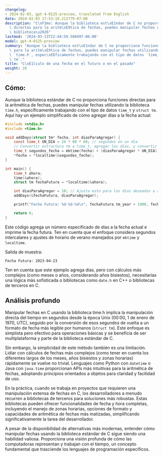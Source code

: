 ```yaml
---
changelog:
- 2024-02-03, gpt-4-0125-preview, translated from English
date: 2024-02-03 17:53:19.212779-07:00
description: "C\xF3mo: Aunque la biblioteca est\xE1ndar de C no proporciona funciones\
  \ directas para la aritm\xE9tica de fechas, puedes manipular fechas utilizando la\
  \ biblioteca\u2026"
lastmod: '2024-03-13T22:44:59.560497-06:00'
model: gpt-4-0125-preview
summary: "Aunque la biblioteca est\xE1ndar de C no proporciona funciones directas\
  \ para la aritm\xE9tica de fechas, puedes manipular fechas utilizando la biblioteca\
  \ `time.h`, espec\xEDficamente trabajando con el tipo de datos `time_t` y `struct\
  \ tm`."
title: "C\xE1lculo de una fecha en el futuro o en el pasado"
weight: 26
---
```


## Cómo:
Aunque la biblioteca estándar de C no proporciona funciones directas para la aritmética de fechas, puedes manipular fechas utilizando la biblioteca `time.h`, específicamente trabajando con el tipo de datos `time_t` y `struct tm`. Aquí hay un ejemplo simplificado de cómo agregar días a la fecha actual:

```c
#include <stdio.h>
#include <time.h>

void addDays(struct tm* fecha, int diasParaAgregar) {
    const time_t UN_DIA = 24 * 60 * 60; // segundos en un día
    // Convertir estructura tm a time_t, agregar los días, y convertir de vuelta
    time_t segundos_fecha = mktime(fecha) + (diasParaAgregar * UN_DIA);
    *fecha = *localtime(&segundos_fecha);
}

int main() {
    time_t ahora;
    time(&ahora);
    struct tm fechaFutura = *localtime(&ahora);

    int diasParaAgregar = 10; // Ajusta esto para los días deseados a agregar
    addDays(&fechaFutura, diasParaAgregar);

    printf("Fecha Futura: %d-%d-%d\n", fechaFutura.tm_year + 1900, fechaFutura.tm_mon + 1, fechaFutura.tm_mday);

    return 0;
}
```

Este código agrega un número especificado de días a la fecha actual e imprime la fecha futura. Ten en cuenta que el enfoque considera segundos intercalares y ajustes de horario de verano manejados por `mktime` y `localtime`.

Salida de muestra:

```
Fecha Futura: 2023-04-23
```

Ten en cuenta que este ejemplo agrega días, pero con cálculos más complejos (como meses o años, considerando años bisiestos), necesitarías una lógica más sofisticada o bibliotecas como `date.h` en C++ o bibliotecas de terceros en C.

## Análisis profundo
Manipular fechas en C usando la biblioteca time.h implica la manipulación directa del tiempo en segundos desde la época Unix (00:00, 1 de enero de 1970, UTC), seguido por la conversión de esos segundos de vuelta a un formato de fecha más legible por humanos (`struct tm`). Este enfoque es simplista pero efectivo para operaciones básicas y se beneficia de ser multiplataforma y parte de la biblioteca estándar de C.

Sin embargo, la simplicidad de este método también es una limitación. Lidiar con cálculos de fechas más complejos (como tener en cuenta los diferentes largos de los meses, años bisiestos y zonas horarias) rápidamente se vuelve no trivial. Lenguajes como Python con `datetime` o Java con `java.time` proporcionan APIs más intuitivas para la aritmética de fechas, adoptando principios orientados a objetos para claridad y facilidad de uso.

En la práctica, cuando se trabaja en proyectos que requieren una manipulación extensa de fechas en C, los desarrolladores a menudo recurren a bibliotecas de terceros para soluciones más robustas. Estas bibliotecas pueden ofrecer funcionalidades de fecha y hora completas, incluyendo el manejo de zonas horarias, opciones de formato y capacidades de aritmética de fechas más matizadas, simplificando significativamente la tarea del desarrollador.

A pesar de la disponibilidad de alternativas más modernas, entender cómo manipular fechas usando la biblioteca estándar de C sigue siendo una habilidad valiosa. Proporciona una visión profunda de cómo las computadoras representan y trabajan con el tiempo, un concepto fundamental que trasciende los lenguajes de programación específicos.
